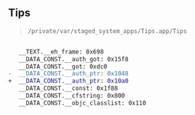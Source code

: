 ## Tips

> `/private/var/staged_system_apps/Tips.app/Tips`

```diff

   __TEXT.__eh_frame: 0x698
   __DATA_CONST.__auth_got: 0x15f8
   __DATA_CONST.__got: 0xdc0
-  __DATA_CONST.__auth_ptr: 0x1048
+  __DATA_CONST.__auth_ptr: 0x10a0
   __DATA_CONST.__const: 0x1f88
   __DATA_CONST.__cfstring: 0x800
   __DATA_CONST.__objc_classlist: 0x110

```

